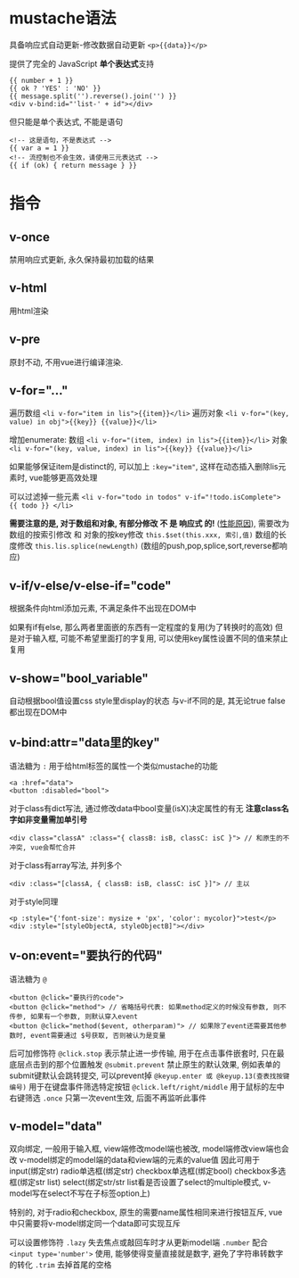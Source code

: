 # mustache语法
具备响应式自动更新-修改数据自动更新
`<p>{{data}}</p>`

提供了完全的 JavaScript **单个表达式**支持
```
{{ number + 1 }}
{{ ok ? 'YES' : 'NO' }}
{{ message.split('').reverse().join('') }}
<div v-bind:id="'list-' + id"></div>
```
但只能是单个表达式, 不能是语句
```
<!-- 这是语句，不是表达式 -->
{{ var a = 1 }}
<!-- 流控制也不会生效，请使用三元表达式 -->
{{ if (ok) { return message } }}
```

# 指令
## v-once
禁用响应式更新, 永久保持最初加载的结果

## v-html
用html渲染

## v-pre
原封不动, 不用vue进行编译渲染.

## v-for="..."
遍历数组 `<li v-for="item in lis">{{item}}</li>`
遍历对象 `<li v-for="(key, value) in obj">{{key}} {{value}}</li>`

增加enumerate:
数组 `<li v-for="(item, index) in lis">{{item}}</li>`
对象 `<li v-for="(key, value, index) in lis">{{key}} {{value}}</li>`

如果能够保证item是distinct的, 可以加上 `:key="item"`, 这样在动态插入删除lis元素时, vue能够更高效处理

可以过滤掉一些元素 `<li v-for="todo in todos" v-if="!todo.isComplete"> {{ todo }} </li>`

**需要注意的是, 对于数组和对象, 有部分修改 不 是 响应式 的!** ([性能原因](https://cn.vuejs.org/v2/guide/reactivity.html#%E6%A3%80%E6%B5%8B%E5%8F%98%E5%8C%96%E7%9A%84%E6%B3%A8%E6%84%8F%E4%BA%8B%E9%A1%B9)), 需要改为
数组的按索引修改 和 对象的按key修改 `this.$set(this.xxx, 索引,值)`
数组的长度修改 `this.lis.splice(newLength)` (数组的push,pop,splice,sort,reverse都响应)

## v-if/v-else/v-else-if="code"
根据条件向html添加元素, 不满足条件不出现在DOM中

如果有if有else, 那么两者里面嵌的东西有一定程度的复用(为了转换时的高效)
但是对于输入框, 可能不希望里面打的字复用, 可以使用key属性设置不同的值来禁止复用

## v-show="bool_variable"
自动根据bool值设置css style里display的状态
与v-if不同的是, 其无论true false都出现在DOM中

## v-bind:attr="data里的key"
语法糖为 `:`
用于给html标签的属性一个类似mustache的功能
```
<a :href="data">
<button :disabled="bool">
```

对于class有dict写法, 通过修改data中bool变量(isX)决定属性的有无
**注意class名字如非变量需加单引号**
```
<div class="classA" :class="{ classB: isB, classC: isC }"> // 和原生的不冲突, vue会帮忙合并
```

对于class有array写法, 并列多个 
```
<div :class="[classA, { classB: isB, classC: isC }]"> // 主以
```

对于style同理
```
<p :style="{'font-size': mysize + 'px', 'color': mycolor}">test</p>
<div :style="[styleObjectA, styleObjectB]"></div>
```

## v-on:event="要执行的代码"
语法糖为 `@`

```
<button @click="要执行的code">
<button @click="method"> // 省略括号代表: 如果method定义的时候没有参数, 则不传参, 如果有一个参数, 则默认穿入event
<button @click="method($event, otherparam)"> // 如果除了event还需要其他参数时, event需要通过 $号获取, 否则被认为是变量
```

后可加修饰符
`@click.stop` 表示禁止进一步传输, 用于在点击事件嵌套时, 只在最底层点击到的那个位置触发
`@submit.prevent` 禁止原生的默认效果, 例如表单的submit键默认会跳转提交, 可以prevent掉
`@keyup.enter 或 @keyup.13(查表找按键编号)` 用于在键盘事件筛选特定按钮
`@click.left/right/middle` 用于鼠标的左中右键筛选
`.once` 只第一次event生效, 后面不再监听此事件

## v-model="data"
双向绑定, 一般用于输入框, view端修改model端也被改, model端修改view端也会改
v-model绑定的model端的data和view端的元素的value值
因此可用于
input(绑定str)
radio单选框(绑定str)
checkbox单选框(绑定bool)
checkbox多选框(绑定str list)
select(绑定str/str list看是否设置了select的multiple模式, v-model写在select不写在子标签option上)

特别的, 对于radio和checkbox, 原生的需要name属性相同来进行按钮互斥, vue中只需要将v-model绑定同一个data即可实现互斥

可以设置修饰符
`.lazy` 失去焦点或敲回车时才从更新model端
`.number` 配合 `<input type='number'>` 使用, 能够使得变量直接就是数字, 避免了字符串转数字的转化
`.trim` 去掉首尾的空格